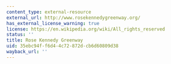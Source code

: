 ```yaml
---
content_type: external-resource
external_url: http://www.rosekennedygreenway.org/
has_external_license_warning: true
license: https://en.wikipedia.org/wiki/All_rights_reserved
status: ''
title: Rose Kennedy Greenway
uid: 35ebc94f-f6d4-4c72-872d-cb6d60809d38
wayback_url: ''
---
```

